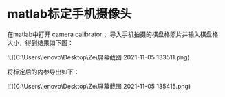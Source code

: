 # matlab标定手机摄像头

在matlab中打开 camera calibrator ，导入手机拍摄的棋盘格照片并输入棋盘格大小，得到结果如下图：

![](C:\Users\lenovo\Desktop\Ze\屏幕截图 2021-11-05 133511.png)

将标定后的内参导出如下：



![](C:\Users\lenovo\Desktop\Ze\屏幕截图 2021-11-05 135415.png)